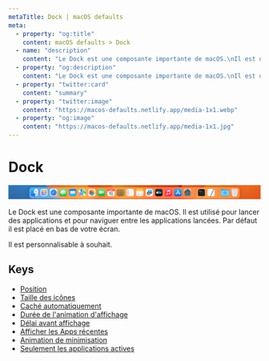 ```yaml
---
metaTitle: Dock | macOS defaults
meta:
  - property: "og:title"
    content: macOS defaults > Dock
  - name: "description"
    content: "Le Dock est une composante importante de macOS.\nIl est utilisé pour lancer des applications et pour naviguer entre les applications lancées.\nPar défaut il est placé en bas de votre écran.\n\nIl est personnalisable à souhait.\n"
  - property: "og:description"
    content: "Le Dock est une composante importante de macOS.\nIl est utilisé pour lancer des applications et pour naviguer entre les applications lancées.\nPar défaut il est placé en bas de votre écran.\n\nIl est personnalisable à souhait.\n"
  - property: "twitter:card"
    content: "summary"
  - property: "twitter:image"
    content: "https://macos-defaults.netlify.app/media-1x1.webp"
  - property: "og:image"
    content: "https://macos-defaults.netlify.app/media-1x1.jpg"
---
```

# Dock

<img
  src="./dock.png" alt="Une capture de Dock"
  width="740" height="41" style="height: auto"
/>

Le Dock est une composante importante de macOS.
Il est utilisé pour lancer des applications et pour naviguer entre les applications lancées.
Par défaut il est placé en bas de votre écran.

Il est personnalisable à souhait.


## Keys

- [Position](./orientation.html)
- [Taille des icônes](./tilesize.html)
- [Caché automatiquement](./autohide.html)
- [Durée de l&#x27;animation d&#x27;affichage](./autohide-time-modifier.html)
- [Délai avant affichage](./autohide-delay.html)
- [Afficher les Apps récentes](./show-recents.html)
- [Animation de minimisation](./mineffect.html)
- [Seulement les applications actives](./static-only.html)
